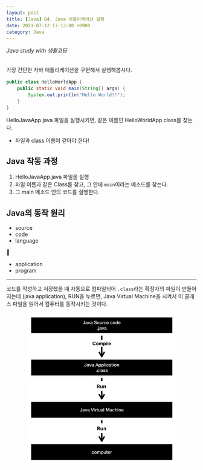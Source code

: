 ```yaml
---
layout: post
title: [Java] 04. Java 어플리케이션 실행
date: 2021-07-12 17:13:00 +0900
category: Java
---
```


*Java study with 생활코딩*
<br/>
<br/>

가장 간단한 자바 애플리케이션을 구현해서 실행해봅시다.

```java
public class HelloWorldApp {
	public static void main(String[] args) {
		System.out.println("Hello World!!");
	}
}
```

HelloJavaApp.java 파일을 실행시키면, 같은 이름인 HelloWorldApp class를 찾는다. 

- 파일과 class 이름이 같아야 한다!

## Java 작동 과정

1. HelloJavaApp.java 파일을 실행
2. 파일 이름과 같은 Class를 찾고, 그 안에 `main`이라는 메소드를 찾는다. 
3. 그 main 메소드 안의 코드를 실행한다. 

## Java의 동작 원리

- source
- code
- language

🔻

- application
- program

---

코드를 작성하고 저장했을 때 자동으로 컴파일되어 `.class`라는 확장자의 파일이 만들어지는데 (java application), RUN을 누르면, Java Virtual Machine을 시켜서 이 클래스 파일을 읽어서 컴퓨터를 동작시키는 것이다. 

<center><img src = "./img/04.0.java_process.png" width = "400px"></center>